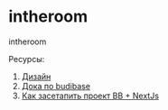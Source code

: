 # intheroom
intheroom

Ресурсы:
1. [Дизайн](https://www.figma.com/file/ac8PkDc6hBfVMXpVzgvv0o/In-The-Room-Client-Front?node-id=72%3A7900&t=A65kMutAQ6ahG3qY-1)
2. [Дока по budibase](https://docs.budibase.com/docs) 
3. [Как засетапить проект BB + NextJs](https://budibase.com/blog/data/building-a-crud-app-with-budibase-and-next.js/)
